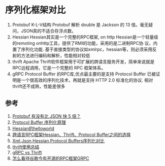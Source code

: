 # 序列化框架对比

1. Protobuf
 K-L-V结构
 Protobuf 解析 double 是 Jackson 的 13 倍。毫无疑问，JSON真的不适合存浮点数。
2. Hessian
 Hessian其实是一个完整的RPC框架, on http
 Hessian是一个轻量级的remoting onhttp工具，提供了RMI的功能，采用的是二进制RPC协
 议，内置了序列化功能.
 基于直接类型的协议如xmlrpc，hessian等，则必须采用反射的方法进行编码和解析，性能相对较低
3. thrift
 Apache Thrift软件框架用于可扩展的跨语言服务开发，简单来说就是RPC远程调用，它是一个完整的 RPC 框架体系。 
4. gRPC
 Protocol Buffer 的RPC库,优点最主要的是支持 Protocol Buffer 已被证明是一个很高效的序列化技术，再就是支持 HTTP 2.0 标准化的协议.
 相对thrift还不成熟，性能差很多



## 参考
1. [Protobuf 有没有比 JSON 快 5 倍？](http://www.infoq.com/cn/articles/json-is-5-times-faster-than-protobuf#anch146868)
2. [Protocol Buffer 序列化原理](http://blog.csdn.net/carson_ho/article/details/70568606)
3. [Hessian的helloworld](http://blog.csdn.net/wodediqizhang/article/details/51605441)
4. [跨语言RPC框架Hessian、Thrift、Protocol Buffer之间的选择](http://blog.csdn.net/jiyiqinlovexx/article/details/17383183)
5. [Xml,Json,Hessian,Protocol Buffers序列化对比](https://www.cnblogs.com/beyondbit/p/4778264.html)
6. [thrift使用总结](http://blog.csdn.net/qq_27784479/article/details/73250958)
7. [gRPC vs Thrift](http://blog.csdn.net/dazheng/article/details/48830511)
8. [怎么看待谷歌今年开源的RPC框架GRPC](https://www.zhihu.com/question/30027669)

